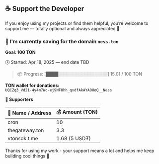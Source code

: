 ## ☕ Support the Developer

If you enjoy using my projects or find them helpful, you’re welcome to support me — totally optional and always appreciated 🙌

### 🎯 I'm currently saving for the domain `ness.ton`

**Goal: 100 TON**

🕓 Started: Apr 18, 2025 — end date TBD
> 📦 Progress: [████░░░░░░░░░░░░░░░░] 15.01 / 100 TON

**TON wallet for donations:**  
`UQCZq3_Vd21-4y4m7Wc-ej9NFOhh_qvdfAkAYAOHoQ__Ness`

**💖 Supporters**

| 💎 Name / Address | 💰 Amount (TON) |
|-------------------|-----------------|
| cron              | 10              |
| thegateway.ton    | 3.3             |
| vtonsdk.t.me      | 1.68 (5 USD₮)   |

Thanks for using my work - your support means a lot and helps me keep building cool things 🚀
